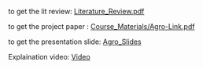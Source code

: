 to get the lit review: [Literature_Review.pdf](Literature_Review.pdf)

to get the project paper : [Course_Materials/Agro-Link.pdf](Course_Materials/Agro-Link.pdf)

to get the presentation slide: [Agro_Slides](Course_Materials/AGRO.pptx)

Explaination video: [Video](https://drive.google.com/file/d/1RxCpY4O8E7dUkLWAIUQoAru0TiynjIof/view?usp=drive_link)
